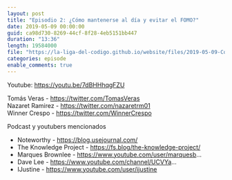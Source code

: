 ```yaml
---
layout: post
title: "Episodio 2: ¿Cómo mantenerse al día y evitar el FOMO?"
date: 2019-05-09 00:00:00
guid: ca98d730-8269-44cf-8f28-4eb5151bb447
duration: "13:36"
length: 19584000
file: "https://la-liga-del-codigo.github.io/website/files/2019-05-09-Como-mantenerse-al-dia-y-evitar-el-FOMO.mp3"
categories: episode
enable_comments: true
---
```


Youtube: https://youtu.be/7dBHHhqgFZU

Tomás Veras - https://twitter.com/TomasVeras
<br/>Nazaret Ramirez - https://twitter.com/nazaretrm01
<br/>Winner Crespo - https://twitter.com/WinnerCrespo

Podcast y youtubers mencionados
- Noteworthy - https://blog.usejournal.com/
- The Knowledge Project - https://fs.blog/the-knowledge-project/
- Marques Brownlee - https://www.youtube.com/user/marquesb...
- Dave Lee - https://www.youtube.com/channel/UCVYa...
- IJustine - https://www.youtube.com/user/ijustine
